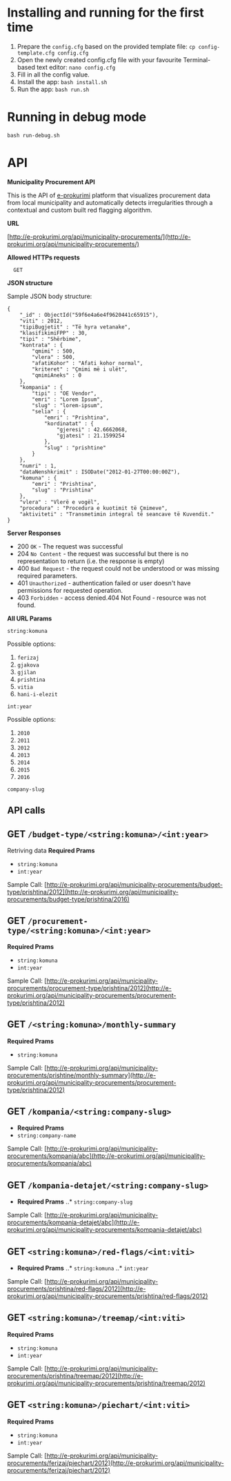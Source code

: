 # Installing and running for the first time
1. Prepare the `config.cfg` based on the provided template file: `cp config-template.cfg config.cfg`
2. Open the newly created config.cfg file with your favourite Terminal-based text editor: `nano config.cfg`
3. Fill in all the config value.
4. Install the app: `bash install.sh`
6. Run the app: `bash run.sh`

# Running in debug mode
`bash run-debug.sh`



# API
**Municipality Procurement API**

This is the API of [e-prokurimi](e-prokurimi.org) platform that visualizes procurement data from local municipality and automatically detects irregularities through a contextual and custom built red flagging algorithm.


**URL**

[http://e-prokurimi.org/api/municipality-procurements/](http://e-prokurimi.org/api/municipality-procurements/)


**Allowed HTTPs requests**
```
  GET
```


**JSON structure**

Sample JSON body structure:
```
{
	"_id" : ObjectId("59f6e4a6e4f9620441c65915"),
	"viti" : 2012,
	"tipiBugjetit" : "Të hyra vetanake",
	"klasifikimiFPP" : 30,
	"tipi" : "Shërbime",
	"kontrata" : {
		"qmimi" : 500,
		"vlera" : 500,
		"afatiKohor" : "Afati kohor normal",
		"kriteret" : "Çmimi më i ulët",
		"qmimiAneks" : 0
	},
	"kompania" : {
		"tipi" : "OE Vendor",
		"emri" : "Lorem Ipsum",
		"slug" : "lorem-ipsum",
		"selia" : {
			"emri" : "Prishtina",
			"kordinatat" : {
				"gjeresi" : 42.6662068,
				"gjatesi" : 21.1599254
			},
			"slug" : "prishtine"
		}
	},
	"numri" : 1,
	"dataNenshkrimit" : ISODate("2012-01-27T00:00:00Z"),
	"komuna" : {
		"emri" : "Prishtina",
		"slug" : "Prishtina"
	},
	"vlera" : "Vlerë e vogël",
	"procedura" : "Procedura e kuotimit të Çmimeve",
	"aktiviteti" : "Transmetimin integral të seancave të Kuvendit."
}
```


**Server Responses**

  * 200 `OK`  - The request was successful
  * 204 `No Content` - the request was successful but there is no 
 representation to return (i.e. the response is empty)
  * 400 `Bad Request` - the request could not be understood or was missing 
 required parameters.
  * 401 `Unauthorized` - authentication failed or user doesn't have 
 permissions for requested operation.
  * 403 `Forbidden` - access denied.404 Not Found - resource was not found.


**All URL Params**

```
string:komuna
```

Possible options:
1. `ferizaj`
2. `gjakova`
3. `gjilan`
4. `prishtina`
5. `vitia`
6. `hani-i-elezit`


```
int:year
``` 
Possible options:
1. `2010`
2. `2011`
3. `2012`
4. `2013`
5. `2014`
6. `2015`
7. `2016`


```
company-slug
```



## API calls


## GET `/budget-type/<string:komuna>/<int:year>`
Retriving data 
**Required Prams**
 * `string:komuna`
 * `int:year`

Sample Call:  [http://e-prokurimi.org/api/municipality-procurements/budget-type/prishtina/2012](http://e-prokurimi.org/api/municipality-procurements/budget-type/prishtina/2016)




## GET `/procurement-type/<string:komuna>/<int:year>`

**Required Prams**
* `string:komuna`
* `int:year`

Sample Call:  [http://e-prokurimi.org/api/municipality-procurements/procurement-type/prishtina/2012](http://e-prokurimi.org/api/municipality-procurements/procurement-type/prishtina/2012)





## GET `/<string:komuna>/monthly-summary`

**Required Prams**
 * `string:komuna`

Sample Call:  [http://e-prokurimi.org/api/municipality-procurements/prishtine/monthly-summary](http://e-prokurimi.org/api/municipality-procurements/procurement-type/prishtina/2012)



## GET `/kompania/<string:company-slug>`

* **Required Prams**
* `string:company-name`

Sample Call: [http://e-prokurimi.org/api/municipality-procurements/kompania/abc](http://e-prokurimi.org/api/municipality-procurements/kompania/abc)




## GET `/kompania-detajet/<string:company-slug>`

* **Required Prams**
..* `string:company-slug`

Sample Call: [http://e-prokurimi.org/api/municipality-procurements/kompania-detajet/abc](http://e-prokurimi.org/api/municipality-procurements/kompania-detajet/abc)





## GET `<string:komuna>/red-flags/<int:viti>`

* **Required Prams**
..* `string:komuna`
..* `int:year`

Sample Call: [http://e-prokurimi.org/api/municipality-procurements/prishtina/red-flags/2012](http://e-prokurimi.org/api/municipality-procurements/prishtina/red-flags/2012)




## GET `<string:komuna>/treemap/<int:viti>`

**Required Prams**
 * `string:komuna`
 * `int:year`

Sample Call: [http://e-prokurimi.org/api/municipality-procurements/prishtina/treemap/2012](http://e-prokurimi.org/api/municipality-procurements/prishtina/treemap/2012)




## GET `<string:komuna>/piechart/<int:viti>`

**Required Prams**
 * `string:komuna`
 * `int:year`

Sample Call: [http://e-prokurimi.org/api/municipality-procurements/ferizaj/piechart/2012](http://e-prokurimi.org/api/municipality-procurements/ferizaj/piechart/2012)
